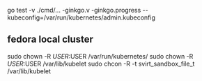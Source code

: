 go test -v ./cmd/... -ginkgo.v -ginkgo.progress --kubeconfig=/var/run/kubernetes/admin.kubeconfig

## fedora local cluster
sudo chown -R $USER:$USER /var/run/kubernetes/
sudo chown -R $USER:$USER /var/lib/kubelet
sudo chcon -R -t svirt_sandbox_file_t /var/lib/kubelet
